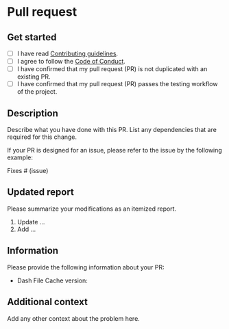 # Pull request

## Get started

- [ ] I have read [Contributing guidelines](https://github.com/cainmagi/dash-file-cache/blob/main/CONTRIBUTING.md).
- [ ] I agree to follow the [Code of Conduct](https://github.com/cainmagi/dash-file-cache/blob/main/CODE_OF_CONDUCT.md).
- [ ] I have confirmed that my pull request (PR) is not duplicated with an existing PR.
- [ ] I have confirmed that my pull request (PR) passes the testing workflow of the project.

## Description

Describe what you have done with this PR. List any dependencies that are required for this change.

If your PR is designed for an issue, please refer to the issue by the following example:

Fixes # (issue)

## Updated report

Please summarize your modifications as an itemized report.

1. Update ...
2. Add ...

## Information

Please provide the following information about your PR:

- Dash File Cache version:

## Additional context

Add any other context about the problem here.
